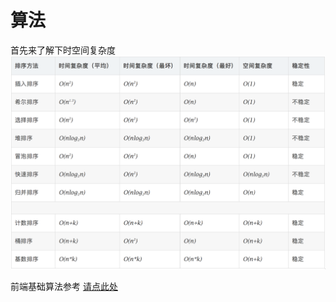 # 算法


首先来了解下时空间复杂度
![img](./sortPerformance.png)


前端基础算法参考  [请点此处](https://juejin.cn/post/6986317514267426853)